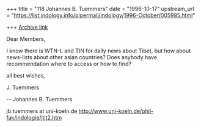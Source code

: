 +++
title = "118 Johannes B. Tuemmers"
date = "1996-10-17"
upstream_url = "https://list.indology.info/pipermail/indology/1996-October/005985.html"

+++
[Archive link](https://list.indology.info/pipermail/indology/1996-October/005985.html)

Dear Members,

 I know there is WTN-L and TIN for daily news about Tibet, but how about
 news-lists about other asian countries? Does anybody have
 recommendation where to access or how to find? 

 all best wishes,

 J. Tuemmers

-- 
Johannes B. Tuemmers

jb.tuemmers at uni-koeln.de
http://www.uni-koeln.de/phil-fak/indologie/jtjt2.htm




